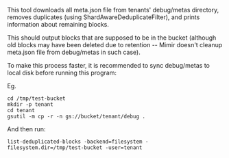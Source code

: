 This tool downloads all meta.json file from tenants' debug/metas directory, removes duplicates
(using ShardAwareDeduplicateFilter), and prints information about remaining blocks.

This should output blocks that are supposed to be in the bucket (although old blocks may have been deleted due to
retention -- Mimir doesn't cleanup meta.json file from debug/metas in such case).

To make this process faster, it is recommended to sync debug/metas to local disk before running this program:

Eg.

```
cd /tmp/test-bucket
mkdir -p tenant
cd tenant
gsutil -m cp -r -n gs://bucket/tenant/debug .
```

And then run:

```
list-deduplicated-blocks -backend=filesystem -filesystem.dir=/tmp/test-bucket -user=tenant
```

